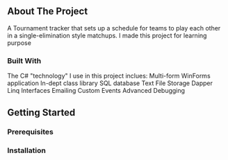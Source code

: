 <!-- ABOUT THE PROJECT -->
## About The Project
A Tournament tracker that sets up a schedule for teams to play each other in a single-elimination style matchups. I made this project for learning purpose

### Built With
The C# "technology" I use in this project inclues:
Multi-form WinForms application
In-dept class library
SQL database
Text File Storage
Dapper
Linq
Interfaces
Emailing
Custom Events 
Advanced Debugging

<!-- GETTING STARTED -->
## Getting Started

### Prerequisites


### Installation
